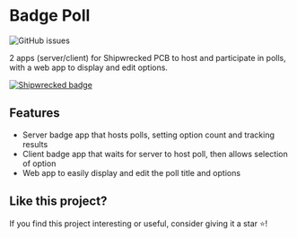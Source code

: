 # Badge Poll

![GitHub issues](https://img.shields.io/github/issues/Brooklyn-Dev/badge-poll)

2 apps (server/client) for Shipwrecked PCB to host and participate in polls, with a web app to display and edit options.

<a href="https://shipwrecked.hackclub.com/?t=ghrm" target="_blank">
    <img src="https://hc-cdn.hel1.your-objectstorage.com/s/v3/739361f1d440b17fc9e2f74e49fc185d86cbec14_badge.png" alt="Shipwrecked badge" style="max-width: 250px;">
</a>

## Features

-   Server badge app that hosts polls, setting option count and tracking results
-   Client badge app that waits for server to host poll, then allows selection of option
-   Web app to easily display and edit the poll title and options

## Like this project?

If you find this project interesting or useful, consider giving it a star ⭐️!